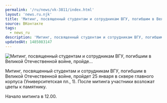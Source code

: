 ```yaml
---
permalink: '/ru/news/vk-3811/index.html'
layout: 'news.ru.njk'
title: 'Митинг, посвященный студентам и сотрудникам ВГУ, погибшим в Великой Отечественной войне, пройде…'
source: ВКонтакте
tags:
  - news_ru
description: 'Митинг, посвященный студентам и сотрудникам ВГУ, погибшим в Великой Отечественной войне, пройде…'
updatedAt: 1485083147
---
```

![Митинг, посвященный студентам и сотрудникам ВГУ, погибшим в Великой Отечественной войне, пройде…](https://sun9-48.userapi.com/impf/c837728/v837728481/1c8bf/acL7Q-rj_tg.jpg?size=800x533&quality=96&proxy=1&sign=11f9952303696225e4474711adb2fa93&c_uniq_tag=PqroYF7XeUv6yjSH85hibA-1sqxlhbWCHslHrScJ1Ds&type=album)

Митинг, посвященный студентам и сотрудникам ВГУ, погибшим в Великой Отечественной войне, пройдет 25 января в сквере главного корпуса (Университетская пл., 1). После митинга участники возложат цветы к памятнику.

Начало митинга в 12.00.
